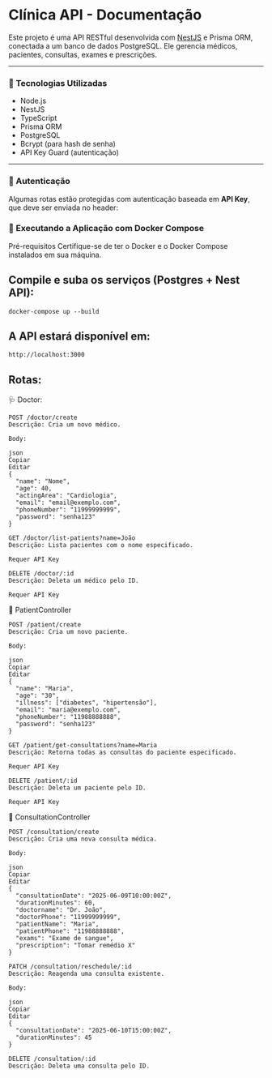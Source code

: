 # Clínica API - Documentação

Este projeto é uma API RESTful desenvolvida com [NestJS](https://nestjs.com/) e Prisma ORM, conectada a um banco de dados PostgreSQL. Ele gerencia médicos, pacientes, consultas, exames e prescrições.

---

### 🔧 Tecnologias Utilizadas

- Node.js
- NestJS
- TypeScript
- Prisma ORM
- PostgreSQL
- Bcrypt (para hash de senha)
- API Key Guard (autenticação)

---



### 🔑 Autenticação

Algumas rotas estão protegidas com autenticação baseada em **API Key**, que deve ser enviada no header:


### 🐳 Executando a Aplicação com Docker Compose
Pré-requisitos
Certifique-se de ter o Docker e o Docker Compose instalados em sua máquina.

## Compile e suba os serviços (Postgres + Nest API):
```
docker-compose up --build
```
## A API estará disponível em:
```
http://localhost:3000
```
## Rotas:

🩺 Doctor:
```
POST /doctor/create
Descrição: Cria um novo médico.

Body:

json
Copiar
Editar
{
  "name": "Nome",
  "age": 40,
  "actingArea": "Cardiologia",
  "email": "email@exemplo.com",
  "phoneNumber": "11999999999",
  "password": "senha123"
}
```
```
GET /doctor/list-patients?name=João
Descrição: Lista pacientes com o nome especificado.

Requer API Key
```
```
DELETE /doctor/:id
Descrição: Deleta um médico pelo ID.

Requer API Key
```
👤 PatientController
```
POST /patient/create
Descrição: Cria um novo paciente.

Body:

json
Copiar
Editar
{
  "name": "Maria",
  "age": "30",
  "illness": ["diabetes", "hipertensão"],
  "email": "maria@exemplo.com",
  "phoneNumber": "11988888888",
  "password": "senha123"
}
```
```
GET /patient/get-consultations?name=Maria
Descrição: Retorna todas as consultas do paciente especificado.

Requer API Key
```
```
DELETE /patient/:id
Descrição: Deleta um paciente pelo ID.

Requer API Key
```

📅 ConsultationController
```
POST /consultation/create
Descrição: Cria uma nova consulta médica.

Body:

json
Copiar
Editar
{
  "consultationDate": "2025-06-09T10:00:00Z",
  "durationMinutes": 60,
  "doctorname": "Dr. João",
  "doctorPhone": "11999999999",
  "patientName": "Maria",
  "patientPhone": "11988888888",
  "exams": "Exame de sangue",
  "prescription": "Tomar remédio X"
}
```
```
PATCH /consultation/reschedule/:id
Descrição: Reagenda uma consulta existente.

Body:

json
Copiar
Editar
{
  "consultationDate": "2025-06-10T15:00:00Z",
  "durationMinutes": 45
}
```
```
DELETE /consultation/:id
Descrição: Deleta uma consulta pelo ID.
```
